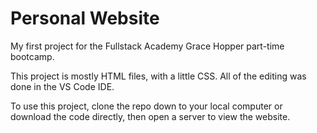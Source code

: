 # Personal Website

My first project for the Fullstack Academy Grace Hopper part-time bootcamp.

This project is mostly HTML files, with a little CSS. All of the editing was done in the VS Code IDE.

To use this project, clone the repo down to your local computer or download the code directly, then open a server to view the website.
